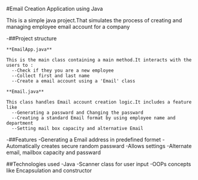 #Email Creation Application using Java

  This is a simple java project.That simulates the process of creating and managing employee email account for a company
  
  -##Project structure
  
    **EmailApp.java**

    This is the main class containing a main method.It interacts with the users to :
      --Check if they you are a new employee
      --Collect first and last name
      --Create a email account using a 'Email' class
      
    **Email.java**

    This class handles Email account creation logic.It includes a feature like 
      --Generating a passward and Changing the passward
      --Creating a standard Email format by using employee name and department
      --Setting mail box capacity and alternative Email

  -##Features
    -Generating a Email address in predefined formet
    -Automatically creates secure random passward
    -Allows settings
      -Alternate email, mailbox capacity and passward

  ##Technologies used
    -Java
    -Scanner class for user input
    -OOPs concepts like Encapsulation and constructor
      

